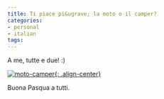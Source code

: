 ```yaml
---
title: Ti piace pi&ugrave; la moto o il camper?
categories:
- personal
- italian
tags:
---
```

A me, tutte e due! :)

[![moto-camper]({{site.url}}/images/9ffbd4e1c0c6c0eb6e110b0zr5.jpg){: .align-center}]({{site.url}}/images/9ffbd4e1c0c6c0eb6e110b0zr5.jpg "moto-camper" )

Buona Pasqua a tutti.

